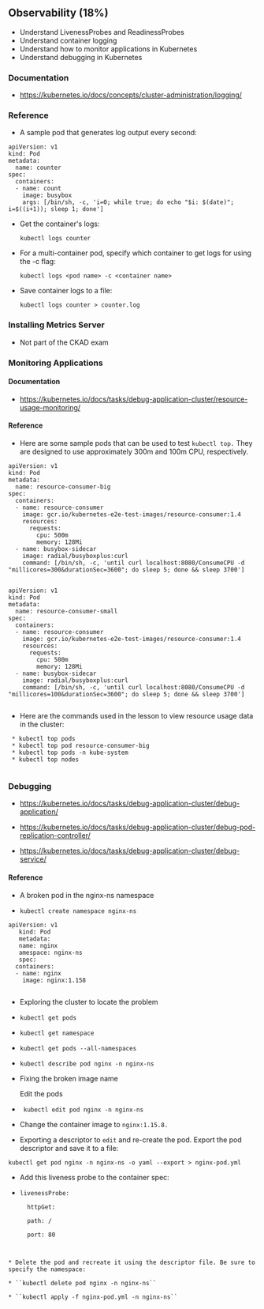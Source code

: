## Observability (18%)

* Understand LivenessProbes and ReadinessProbes
* Understand container logging
* Understand how to monitor applications in Kubernetes
* Understand debugging in Kubernetes



### Documentation

* <https://kubernetes.io/docs/concepts/cluster-administration/logging/>

### Reference

* A sample pod that generates log output every second:

``` 
apiVersion: v1
kind: Pod
metadata:
  name: counter
spec:
  containers:
  - name: count
    image: busybox
    args: [/bin/sh, -c, 'i=0; while true; do echo "$i: $(date)"; i=$((i+1)); sleep 1; done']

```

*  Get the container's logs:

   ```kubectl logs counter```

*  For a multi-container pod, specify which container to get logs for using the -c flag:

   ```kubectl logs <pod name> -c <container name>```

*  Save container logs to a file:

   ```kubectl logs counter > counter.log ```
   
   
### Installing Metrics Server

*  Not part of the CKAD exam


### Monitoring Applications

####  Documentation

*  <https://kubernetes.io/docs/tasks/debug-application-cluster/resource-usage-monitoring/>


#### Reference

* Here are some sample pods that can be used to test ``kubectl top.`` They are designed to use approximately 300m and 100m CPU, respectively.

``` 
apiVersion: v1
kind: Pod
metadata:
  name: resource-consumer-big
spec:
  containers:
  - name: resource-consumer
    image: gcr.io/kubernetes-e2e-test-images/resource-consumer:1.4
    resources:
      requests:
        cpu: 500m
        memory: 128Mi
  - name: busybox-sidecar
    image: radial/busyboxplus:curl
    command: [/bin/sh, -c, 'until curl localhost:8080/ConsumeCPU -d "millicores=300&durationSec=3600"; do sleep 5; done && sleep 3700']
 
 ```

```
apiVersion: v1
kind: Pod
metadata:
  name: resource-consumer-small
spec:
  containers:
  - name: resource-consumer
    image: gcr.io/kubernetes-e2e-test-images/resource-consumer:1.4
    resources:
      requests:
        cpu: 500m
        memory: 128Mi
  - name: busybox-sidecar
    image: radial/busyboxplus:curl
    command: [/bin/sh, -c, 'until curl localhost:8080/ConsumeCPU -d "millicores=100&durationSec=3600"; do sleep 5; done && sleep 3700']
    
 ```
 
 * Here are the commands used in the lesson to view resource usage data in the cluster:
 
 ```
  * kubectl top pods
  * kubectl top pod resource-consumer-big
  * kubectl top pods -n kube-system
  * kubectl top nodes
  
 ```
 
 
### Debugging

* https://kubernetes.io/docs/tasks/debug-application-cluster/debug-application/

* https://kubernetes.io/docs/tasks/debug-application-cluster/debug-pod-replication-controller/

* https://kubernetes.io/docs/tasks/debug-application-cluster/debug-service/


#### Reference

* A broken pod in the nginx-ns namespace

* ``kubectl create namespace nginx-ns``

```
apiVersion: v1
   kind: Pod
   metadata:
   name: nginx
   amespace: nginx-ns
   spec:
  containers:
  - name: nginx
    image: nginx:1.158
    
 ```   


* Exploring the cluster to locate the problem

* ``kubectl get pods``

* ``kubectl get namespace``

* ``kubectl get pods --all-namespaces``

* ``kubectl describe pod nginx -n nginx-ns``

* Fixing the broken image name

   Edit the pods
 
* `` kubectl edit pod nginx -n nginx-ns``

* Change the container image to ``nginx:1.15.8.``

* Exporting a descriptor to ``edit`` and re-create the pod. Export the pod descriptor and save it to a file:

 ``kubectl get pod nginx -n nginx-ns -o yaml --export > nginx-pod.yml``
 
* Add this liveness probe to the container spec:

*  ```
   livenessProbe:
   
     httpGet:
     
     path: /
     
     port: 80
    
  ```
  
 * Delete the pod and recreate it using the descriptor file. Be sure to specify the namespace:
 
 * ``kubectl delete pod nginx -n nginx-ns``

 * ``kubectl apply -f nginx-pod.yml -n nginx-ns``
  
   
